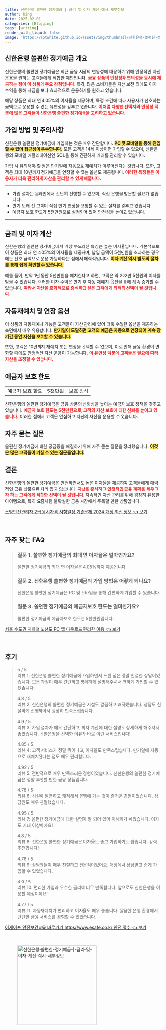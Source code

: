 ```yaml
---
title: 신한은행 쏠편한 정기예금 | 금리 및 이자 계산 예시 세부정보
author: bing
date: 2025-02-01
categories: [Blogging]
tags: [writing]
render_with_liquid: false
image: 'https://aptwhite.github.io/assets/img/thumbnail/신한은행-쏠편한-정기예금-|-금리-및-이자-계산-예시-세부정보.webp'
---
```



<h2 id='신한은행_쏠편한_정기예금_개요'>신한은행 쏠편한 정기예금 개요</h2>

<p>신한은행의 쏠편한 정기예금은 최근 금융 시장의 변동성에 대응하기 위해 안정적인 자산 운용을 원하는 고객들에게 적합한 제안입니다. <b><span style="color: #ee2323;">금융 상품의 안정성과 편의성을 동시에 제공하는 점이 이 상품의 주요 강점입니다.</span></b> 특히, 많은 소비자들은 자산 보전 외에도 이자 수익을 통해 자금을 보다 효과적으로 운용하기를 원하고 있습니다.</p>

<p>해당 상품은 최대 연 4.05%의 이자율을 제공하며, 특정 조건에 따라 사용자가 선호하는 금액으로 운용할 수 있는 유연성을 갖추고 있습니다. <b><span style="color: #ee2323;">이처럼 다양한 선택지와 안정성 덕분에 많은 고객들이 신한은행 쏠편한 정기예금을 고려하고 있습니다.</span></b></p>

<h2 id='가입방법과_주의사항'>가입 방법 및 주의사항</h2>

<p>신한은행 쏠편한 정기예금에 가입하는 것은 매우 간단합니다. <b><span style="background-color: #ffe066;">PC 및 모바일을 통해 진입할 수 있어 접근성이 우수합니다.</span></b> 모든 고객은 14세 이상이면 가입할 수 있으며, 신한은행의 모바일 애플리케이션인 SOL을 통해 간편하게 거래를 관리할 수 있습니다.</p>

<p>가입 시 유의해야 할 점은 만기일에 자동으로 재예치가 이루어진다는 것입니다. 또한, 고객은 최대 10년까지 정기예금을 연장할 수 있는 옵션도 제공됩니다. <b><span style="color: #ee2323;">이러한 특징들은 이용자가 더욱 편리하게 자산을 관리할 수 있게 해줍니다.</span></b></p>

<hr />

<ul>
    <li>가입 절차는 온라인에서 간단히 진행할 수 있으며, 직접 은행을 방문할 필요가 없습니다.</li>
    <li>만기 도래 전 고객이 직접 만기 연장을 요청할 수 있는 절차를 갖추고 있습니다.</li>
    <li>예금자 보호 한도가 5천만원으로 설정되어 있어 안전성을 높이고 있습니다.</li>
</ul>

<hr />

<h2 id='금리_및_이자_계산'>금리 및 이자 계산</h2>

<p>신한은행의 쏠편한 정기예금에서 가장 두드러진 특징은 높은 이자율입니다. 기본적으로 이 상품은 최대 연 4.05%의 이자율을 제공하며, 납입 금액이 5천만원을 초과하는 경우에는 선호 금액으로 운용 가능하다는 점에서 매력적입니다. <b><span style="background-color: #ffe066;">이자 계산 역시 별도의 절차를 통해 쉽게 확인할 수 있습니다.</span></b></p>

<p>예를 들어, 만약 1년 동안 5천만원을 예치한다고 하면, 고객은 약 202만 5천원의 이자를 받을 수 있습니다. 이러한 이자 수익은 만기 후 자동 재예치 옵션을 통해 계속 증가할 수 있습니다. <b><span style="color: #ee2323;">따라서 자산을 효과적으로 증식하고 싶은 고객에게 최적의 선택이 될 것입니다.</span></b></p>

<h2 id='자동재예치_옵션'>자동재예치 및 연장 옵션</h2>

<p>이 상품의 자동재예치 기능은 고객들이 자산 관리에 있어 더욱 수월한 옵션을 제공하는 측면에서 매우 유용합니다. <b><span style="background-color: #ffe066;">만기일이 도달하면 고객의 예금은 자동으로 연장되어 계속 장기간 동안 자산을 보호할 수 있습니다.</span></b></p>

<p>또한, 고객은 10년까지 재예치 또는 연장을 선택할 수 없으며, 이로 인해 금융 환경이 변화할 때에도 안정적인 자산 운용이 가능합니다. <b><span style="color: #ee2323;">이 유연성 덕분에 고객들은 필요에 따라 자산을 조정할 수 있습니다.</span></b></p>

<h2 id='예금자보호_한도'>예금자 보호 한도</h2>

<table>
    <tr>
        <td>예금자 보호 한도</td>
        <td>5천만원</td>
        <td>보호 방식</td>
    </tr>
</table>

<p>신한은행의 쏠편한 정기예금은 금융 상품의 신뢰성을 높이는 예금자 보호 정책을 갖추고 있습니다. <b><span style="color: #ee2323;">예금자 보호 한도는 5천만원으로, 고객의 자산 보호에 대한 신뢰를 높이고 있습니다.</span></b> 이러한 점에서 고객은 안심하고 자신의 자산을 운용할 수 있습니다.</p>

<h2 id='자주_묻는_질문'>자주 묻는 질문</h2>

<p>쏠편한 정기예금에 대한 궁금증을 해결하기 위해 자주 묻는 질문을 정리했습니다. <b><span style="background-color: #ffe066;">이것은 많은 고객들이 가질 수 있는 질문들입니다.</span></b></p>

<h2 id='결론'>결론</h2>

<p>신한은행의 쏠편한 정기예금은 안전하면서도 높은 이자율을 제공하여 고객들에게 매력적인 금융 상품으로 자리 잡고 있습니다. <b><span style="color: #ee2323;">자산을 증식하고 안정적인 금융 계획을 세우고자 하는 고객에게 적합한 선택이 될 것입니다.</span></b> 지속적인 자산 관리를 위해 굉장히 유용한 아이템으로, 특히 요즘처럼 불확실한 금융 시장에서 주목할 만한 상품입니다.</p>


<p><a class="click-button" title="소방안전관리자 2급 응시자격 시험일정 기출문제 2024 개정 최신 정보" href="https://aptwhite.github.io/posts/%EC%86%8C%EB%B0%A9%EC%95%88%EC%A0%84%EA%B4%80%EB%A6%AC%EC%9E%90-2%EA%B8%89-%EC%9D%91%EC%8B%9C%EC%9E%90%EA%B2%A9-%EC%8B%9C%ED%97%98%EC%9D%BC%EC%A0%95-%EA%B8%B0%EC%B6%9C%EB%AC%B8%EC%A0%9C-2024-%EA%B0%9C%EC%A0%95-%EC%B5%9C%EC%8B%A0-%EC%A0%95%EB%B3%B4/" rel="dofollow">소방안전관리자 2급 응시자격 시험일정 기출문제 2024 개정 최신 정보 👈 보기</a></p><br>
<h2 id='자주_찾는_FAQ'>자주 찾는 FAQ</h2>
<div itemscope="" itemtype="https://schema.org/FAQPage"> 
<blockquote> 
<div itemscope="" itemprop="mainEntity" itemtype="https://schema.org/Question"> 
<h3 itemprop="name">질문 1. 쏠편한 정기예금의 최대 연 이자율은 얼마인가요?</h3> 
<div itemscope="" itemprop="acceptedAnswer" itemtype="https://schema.org/Answer"> 
<span itemprop="text"> 
<p>쏠편한 정기예금의 최대 연 이자율은 4.05%까지 제공됩니다.</p> 
</span> 
</div> 
</div> 
<div itemscope="" itemprop="mainEntity" itemtype="https://schema.org/Question"> 
<h3 itemprop="name">질문 2. 신한은행 쏠편한 정기예금의 가입 방법은 어떻게 되나요?</h3> 
<div itemscope="" itemprop="acceptedAnswer" itemtype="https://schema.org/Answer"> 
<span itemprop="text"> 
<p>신한은행 쏠편한 정기예금은 PC 및 모바일을 통해 간편하게 가입할 수 있습니다.</p> 
</span> 
</div> 
</div> 
<div itemscope="" itemprop="mainEntity" itemtype="https://schema.org/Question"> 
<h3 itemprop="name">질문 3. 쏠편한 정기예금의 예금자보호 한도는 얼마인가요?</h3> 
<div itemscope="" itemprop="acceptedAnswer" itemtype="https://schema.org/Answer"> 
<span itemprop="text"> 
<p>쏠편한 정기예금의 예금자보호 한도는 5천만원입니다.</p> 
</span> 
</div> 
</div> 
</blockquote> 
</div>
<p><a class="click-button" title="서울 수도권 지하철 노선도 PC 앱 다운로드 편리한 이용" href="https://aptwhite.github.io/posts/%EC%84%9C%EC%9A%B8-%EC%88%98%EB%8F%84%EA%B6%8C-%EC%A7%80%ED%95%98%EC%B2%A0-%EB%85%B8%EC%84%A0%EB%8F%84-PC-%EC%95%B1-%EB%8B%A4%EC%9A%B4%EB%A1%9C%EB%93%9C-%ED%8E%B8%EB%A6%AC%ED%95%9C-%EC%9D%B4%EC%9A%A9/" rel="dofollow">서울 수도권 지하철 노선도 PC 앱 다운로드 편리한 이용 👈 보기</a></p><br>
<h2 id='후기'>후기</h2>
<div itemscope itemtype="https://schema.org/Product">
  <blockquote>
  <div itemprop="review" itemscope itemtype="https://schema.org/Review">
      <div itemprop="reviewRating" itemscope itemtype="https://schema.org/Rating"> <span itemprop="ratingValue">5</span> / <span itemprop="bestRating">5</span> </div>
      <span itemprop="reviewBody">리뷰 1: 신한은행 쏠편한 정기예금에 가입하면서 느낀 점은 정말 친절한 상담이었습니다. 모든 과정이 매우 간단하고 명확하게 설명해주셔서 편하게 가입할 수 있었습니다.</span>
  </div>
  <br>
  <div itemprop="review" itemscope itemtype="https://schema.org/Review">
      <div itemprop="reviewRating" itemscope itemtype="https://schema.org/Rating"> <span itemprop="ratingValue">4.8</span> / <span itemprop="bestRating">5</span> </div>
      <span itemprop="reviewBody">리뷰 2: 신한은행의 쏠편한 정기예금은 시설도 깔끔하고 쾌적했습니다. 상담도 친절하게 진행되어서 굉장히 만족스럽습니다.</span>
  </div>
  <br>
  <div itemprop="review" itemscope itemtype="https://schema.org/Review">
      <div itemprop="reviewRating" itemscope itemtype="https://schema.org/Rating"> <span itemprop="ratingValue">4.9</span> / <span itemprop="bestRating">5</span> </div>
      <span itemprop="reviewBody">리뷰 3: 가입 절차가 매우 간단하고, 이자 계산에 대한 설명도 상세하게 해주셔서 좋았습니다. 신한은행을 선택한 이유가 바로 이런 서비스입니다!</span>
  </div>
  <br>
  <div itemprop="review" itemscope itemtype="https://schema.org/Review">
      <div itemprop="reviewRating" itemscope itemtype="https://schema.org/Rating"> <span itemprop="ratingValue">4.85</span> / <span itemprop="bestRating">5</span> </div>
      <span itemprop="reviewBody">리뷰 4: 고객 서비스가 정말 뛰어나고, 이자율도 만족스럽습니다. 만기일에 자동으로 재예치된다는 점도 매우 편리합니다.</span>
  </div>
  <br>
  <div itemprop="review" itemscope itemtype="https://schema.org/Review">
      <div itemprop="reviewRating" itemscope itemtype="https://schema.org/Rating"> <span itemprop="ratingValue">4.92</span> / <span itemprop="bestRating">5</span> </div>
      <span itemprop="reviewBody">리뷰 5: 전반적으로 매우 만족스러운 경험이었습니다. 신한은행의 쏠편한 정기예금은 정말 추천할 만한 금융 상품입니다.</span>
  </div>
  <br>
  <div itemprop="review" itemscope itemtype="https://schema.org/Review">
      <div itemprop="reviewRating" itemscope itemtype="https://schema.org/Rating"> <span itemprop="ratingValue">4.78</span> / <span itemprop="bestRating">5</span> </div>
      <span itemprop="reviewBody">리뷰 6: 시설이 깔끔하고 쾌적해서 은행에 가는 것이 즐거운 경험이었습니다. 상담원도 매우 친절했습니다.</span>
  </div>
  <br>
  <div itemprop="review" itemscope itemtype="https://schema.org/Review">
      <div itemprop="reviewRating" itemscope itemtype="https://schema.org/Rating"> <span itemprop="ratingValue">4.95</span> / <span itemprop="bestRating">5</span> </div>
      <span itemprop="reviewBody">리뷰 7: 쏠편한 정기예금에 대한 설명이 잘 되어 있어 이해하기 쉬웠습니다. 이자도 기대 이상이에요!</span>
  </div>
  <br>
  <div itemprop="review" itemscope itemtype="https://schema.org/Review">
      <div itemprop="reviewRating" itemscope itemtype="https://schema.org/Rating"> <span itemprop="ratingValue">4.8</span> / <span itemprop="bestRating">5</span> </div>
      <span itemprop="reviewBody">리뷰 8: 신한은행 쏠편한 정기예금은 이자율도 좋고 가입하기도 쉽습니다. 강력 추천합니다!</span>
  </div>
  <br>
  <div itemprop="review" itemscope itemtype="https://schema.org/Review">
      <div itemprop="reviewRating" itemscope itemtype="https://schema.org/Rating"> <span itemprop="ratingValue">4.76</span> / <span itemprop="bestRating">5</span> </div>
      <span itemprop="reviewBody">리뷰 9: 상담원들이 매우 친절하고 전문적이었어요. 매장에서 상담받고 쉽게 가입할 수 있었습니다.</span>
  </div>
  <br>
  <div itemprop="review" itemscope itemtype="https://schema.org/Review">
      <div itemprop="reviewRating" itemscope itemtype="https://schema.org/Rating"> <span itemprop="ratingValue">4.9</span> / <span itemprop="bestRating">5</span> </div>
      <span itemprop="reviewBody">리뷰 10: 편리한 가입과 우수한 금리에 너무 만족합니다. 앞으로도 신한은행을 이용할 예정이에요!</span>
  </div>
  <br>
  <div itemprop="review" itemscope itemtype="https://schema.org/Review">
      <div itemprop="reviewRating" itemscope itemtype="https://schema.org/Rating"> <span itemprop="ratingValue">4.77</span> / <span itemprop="bestRating">5</span> </div>
      <span itemprop="reviewBody">리뷰 11: 자동재예치가 편리하고 이자율도 매우 좋습니다. 깔끔한 은행 환경에서 탄탄한 금융 서비스를 경험할 수 있었습니다.</span>
  </div>
  </blockquote>
</div>
<p><a class="click-button" title="이세이프 안전보건교육 바로가기 https//www.esafe.co.kr 안전 필수" href="https://aptwhite.github.io/posts/%EC%9D%B4%EC%84%B8%EC%9D%B4%ED%94%84-%EC%95%88%EC%A0%84%EB%B3%B4%EA%B1%B4%EA%B5%90%EC%9C%A1-%EB%B0%94%EB%A1%9C%EA%B0%80%EA%B8%B0-httpswww.esafe.co.kr-%EC%95%88%EC%A0%84-%ED%95%84%EC%88%98/" rel="dofollow">이세이프 안전보건교육 바로가기 https//www.esafe.co.kr 안전 필수 👈 보기</a></p><br>
<figure class="image"><img src="https://aptwhite.github.io/assets/img/thumbnail/신한은행-쏠편한-정기예금-|-금리-및-이자-계산-예시-세부정보.webp" alt="신한은행-쏠편한-정기예금-|-금리-및-이자-계산-예시-세부정보" width="256" height="256"></figure>